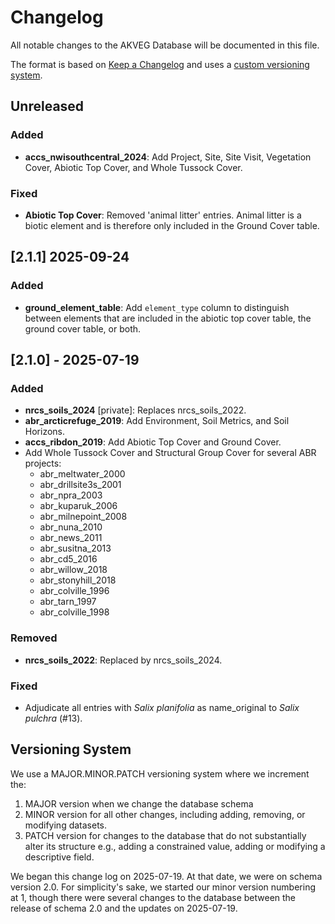 # Changelog
All notable changes to the AKVEG Database will be documented in this file.

The format is based on [Keep a Changelog](https://keepachangelog.com/en/1.1.0/) and uses a [custom versioning 
system](#versioning-system). 

## Unreleased

### Added
* **accs_nwisouthcentral_2024**: Add Project, Site, Site Visit, Vegetation Cover, Abiotic Top Cover, and Whole Tussock 
  Cover.

### Fixed
* **Abiotic Top Cover**: Removed 'animal litter' entries. Animal litter is a biotic element and is therefore 
  only 
  included in the Ground Cover table.

## [2.1.1] 2025-09-24

### Added
* **ground_element_table**: Add `element_type` column to distinguish between elements that are included in the 
  abiotic top cover table, the ground cover table, or both.

## [2.1.0] - 2025-07-19

### Added
- **nrcs_soils_2024** [private]: Replaces
  nrcs_soils_2022.
- **abr_arcticrefuge_2019**: Add Environment, Soil Metrics, and Soil Horizons. 
- **accs_ribdon_2019**: Add Abiotic Top Cover and Ground Cover.
- Add Whole Tussock Cover and Structural Group Cover for several ABR projects:
  - abr_meltwater_2000
  - abr_drillsite3s_2001
  - abr_npra_2003
  - abr_kuparuk_2006
  - abr_milnepoint_2008
  - abr_nuna_2010
  - abr_news_2011 
  - abr_susitna_2013 
  - abr_cd5_2016 
  - abr_willow_2018 
  - abr_stonyhill_2018 
  - abr_colville_1996 
  - abr_tarn_1997 
  - abr_colville_1998

### Removed
- **nrcs_soils_2022**: Replaced by nrcs_soils_2024.

### Fixed
- Adjudicate all entries with *Salix planifolia* as name_original to *Salix pulchra* (#13).

## Versioning System
We use a MAJOR.MINOR.PATCH versioning system where we increment the:
1. MAJOR version when we change the database schema 
2. MINOR version for all other changes, including adding, removing, or modifying datasets. 
3. PATCH version for changes to the database that do not substantially alter its structure e.g., 
   adding a 
   constrained value, adding or modifying a descriptive field.

We began this change log on 2025-07-19. At that date, we were on schema version 2.0. For simplicity's sake, we started 
our 
minor version 
numbering at 1, though there were several changes to the database between the release of schema 2.0 and the updates 
on 2025-07-19.